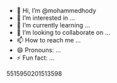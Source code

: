 - 👋 Hi, I’m @mohammedhody
- 👀 I’m interested in ...
- 🌱 I’m currently learning ...
- 💞️ I’m looking to collaborate on ...
- 📫 How to reach me ...
- 😄 Pronouns: ...
- ⚡ Fun fact: ...

<!---
mohammedhody/mohammedhody is a ✨ special ✨ repository because its `README.md` (this file) appears on your GitHub profile.
You can click the Preview link to take a look at your changes.
--->5515950201513598

